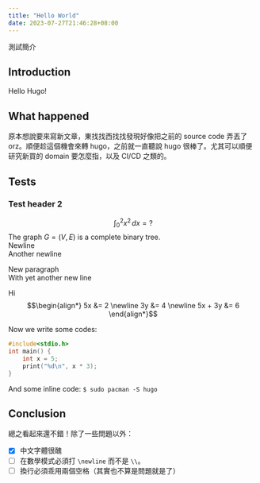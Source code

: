 ```yaml
---
title: "Hello World"
date: 2023-07-27T21:46:28+08:00
---
```

測試簡介

<!--more-->

## Introduction
Hello Hugo!

## What happened
原本想說要來寫新文章，東找找西找找發現好像把之前的 source code 弄丟了 orz。順便趁這個機會來轉 hugo，之前就一直聽說 hugo 很棒了。尤其可以順便研究新買的 domain 要怎麼指，以及 CI/CD 之類的。

## Tests
### Test header 2
$$\int_0^2 x^2\,dx = ?$$
The graph $G = (V, E)$ is a complete binary tree.  
Newline  
Another newline

New paragraph  
With yet another new line

Hi
$$\begin{align*}
5x &= 2 \newline
3y &= 4 \newline
5x + 3y &= 6
\end{align*}$$

Now we write some codes:
```cpp
#include<stdio.h>
int main() {
    int x = 5;
    print("%d\n", x * 3);
}
```
And some inline code: `$ sudo pacman -S hugo`

## Conclusion
總之看起來還不錯！除了一些問題以外：
- [x] 中文字體很醜
- [ ] 在數學模式必須打 `\newline` 而不是 `\\`。
- [ ] 換行必須乖用兩個空格（其實也不算是問題就是了）
